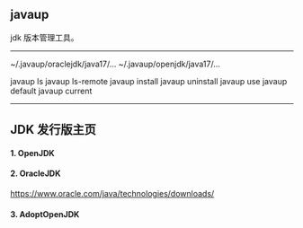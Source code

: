 ## javaup

jdk 版本管理工具。



---

~/.javaup/oraclejdk/java17/...
~/.javaup/openjdk/java17/...


javaup ls
javaup ls-remote
javaup install
javaup uninstall
javaup use
javaup default
javaup current


---

## JDK 发行版主页

#### 1. OpenJDK

#### 2. OracleJDK

https://www.oracle.com/java/technologies/downloads/

#### 3. AdoptOpenJDK
